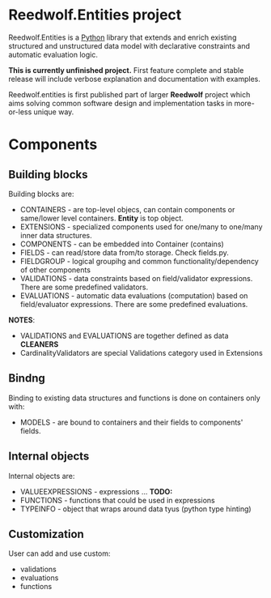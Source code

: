# Reedwolf.Entities project

Reedwolf.Entities is a [Python](https://www.python.org/) library that extends
and enrich existing structured and unstructured data model with declarative
constraints and automatic evaluation logic.

**This is currently unfinished project.** First feature complete and stable
release will include verbose explanation and documentation with examples.

Reedwolf.entities is first published part of larger **Reedwolf** project which
aims solving common software design and implementation tasks in more-or-less
unique way.


# Components

## Building blocks

Building blocks are:

 * CONTAINERS  - are top-level objecs, can contain components or same/lower
               level containers. **Entity** is top object.
 * EXTENSIONS  - specialized components used for one/many to one/many inner
               data structures.
 * COMPONENTS  - can be embedded into Container (contains)
 * FIELDS      - can read/store data from/to storage. Check fields.py.
 * FIELDGROUP  - logical groupihg and common functionality/dependency of other
               components
 * VALIDATIONS - data constraints based on field/validator expressions.
               There are some predefined validators.
 * EVALUATIONS - automatic data evaluations (computation) based on
               field/evaluator expressions. There are some predefined
               evaluations.

**NOTES**: 

 * VALIDATIONS and EVALUATIONS are together defined as data **CLEANERS**
 * CardinalityValidators are special Validations category used in Extensions

## Bindng

Binding to existing data structures and functions is done on containers only with:

 * MODELS      - are bound to containers and their fields to components'
               fields. 

## Internal objects

Internal objects are:

 * VALUEEXPRESSIONS - expressions ... **TODO:**
 * FUNCTIONS - functions that could be used in expressions
 * TYPEINFO - object that wraps around data tyus (python type hinting)
 
## Customization

User can add and use custom:
 * validations
 * evaluations
 * functions


